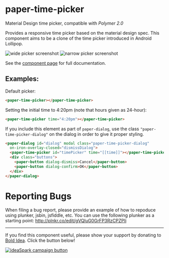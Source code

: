 paper-time-picker
==========
Material Design time picker, compatible with *Polymer 2.0*

Provides a responsive time picker based on the material design spec. This
component aims to be a clone of the time picker introduced in Android Lollipop.

![wide picker screenshot][wide] ![narrow picker screenshot][narrow]

See the [component page](http://bendavis78.github.io/paper-time-picker/) for
full documentation.

## Examples:

Default picker:

```html
<paper-time-picker></paper-time-picker>
```

Setting the initial time to 4:20pm (note that hours given as 24-hour):

```html
<paper-time-picker time="4:20pm"></paper-time-picker>
```

If you include this element as part of `paper-dialog`, use the class
`"paper-time-picker-dialog"` on the dialog in order to give it proper styling.

```html
<paper-dialog id="dialog" modal class="paper-time-picker-dialog"
  on-iron-overlay-closed="dismissDialog">
  <paper-time-picker id="timePicker" time="[[time]]"></paper-time-picker>
  <div class="buttons">
    <paper-button dialog-dismiss>Cancel</paper-button>
    <paper-button dialog-confirm>OK</paper-button>
  </div>
</paper-dialog>
```

# Reporting Bugs

When filing a bug report, please provide an example of how to repoduce using
plunker, jsbin, jsfiddle, etc. You can use the following plunker as a starting
point: http://plnkr.co/edit/gVQluG0GrFP3RzCPZPIi

---

If you find this component useful, please show your support by donating to
[Bold Idea](http://boldidea.org). Click the button below!

[![ideaSpark campaign button][donate]](https://donorbox.org/bold-idea-make-ideaspark-possible-for-dallas-area-students)

[wide]: http://i.imgur.com/kosRJrF.png
[narrow]: http://i.imgur.com/s3honuG.png
[donate]: http://www.boldidea.org/donate-badge-md-1.png
